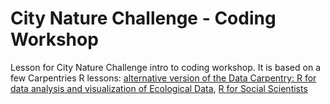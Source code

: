 # City Nature Challenge - Coding Workshop

Lesson for City Nature Challenge intro to coding workshop. It is based on a few Carpentries R lessons: [alternative version of the Data Carpentry: R for data analysis and visualization of Ecological Data](https://github.com/datacarpentry/R-ecology-lesson-alternative),  [R for Social Scientists](https://datacarpentry.org/r-socialsci/)
